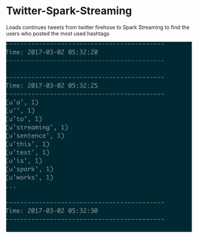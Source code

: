 # Twitter-Spark-Streaming
Loads continues tweets from twitter firehose to Spark Streaming to find the users who posted the most used hashtags


<img src="SimplerExample/spark_streaming.png">
